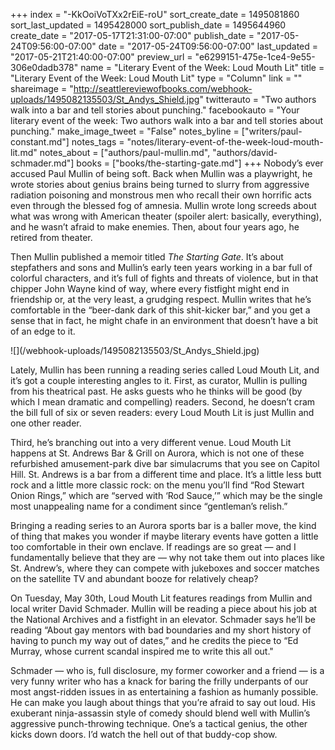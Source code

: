 +++
index = "-KkOoiVoTXx2rEiE-roU"
sort_create_date = 1495081860
sort_last_updated = 1495428000
sort_publish_date = 1495644960
create_date = "2017-05-17T21:31:00-07:00"
publish_date = "2017-05-24T09:56:00-07:00"
date = "2017-05-24T09:56:00-07:00"
last_updated = "2017-05-21T21:40:00-07:00"
preview_url = "e6299151-475e-1ce4-9e55-306e0dadb378"
name = "Literary Event of the Week: Loud Mouth Lit"
title = "Literary Event of the Week: Loud Mouth Lit"
type = "Column"
link = ""
shareimage = "http://seattlereviewofbooks.com/webhook-uploads/1495082135503/St_Andys_Shield.jpg"
twitterauto = "Two authors walk into a bar and tell stories about punching."
facebookauto = "Your literary event of the week: Two authors walk into a bar and tell stories about punching."
make_image_tweet = "False"
notes_byline = ["writers/paul-constant.md"]
notes_tags = "notes/literary-event-of-the-week-loud-mouth-lit.md"
notes_about = ["authors/paul-mullin.md", "authors/david-schmader.md"]
books = ["books/the-starting-gate.md"]
+++
Nobody’s ever accused Paul Mullin of being soft. Back when Mullin was a playwright, he wrote stories about genius brains being turned to slurry from aggressive radiation poisoning and monstrous men who recall their own horrific acts even through the blessed fog of amnesia. Mullin wrote long screeds about what was wrong with American theater (spoiler alert: basically, everything), and he wasn’t afraid to make enemies. Then, about four years ago, he retired from theater.

Then Mullin published a memoir titled *The Starting Gate*. It’s about stepfathers and sons and Mullin’s early teen years working in a bar full of colorful characters, and it’s full of fights and threats of violence, but in that chipper John Wayne kind of way, where every fistfight might end in friendship or, at the very least, a grudging respect. Mullin writes that he’s comfortable in the “beer-dank dark of this shit-kicker bar,” and you get a sense that in fact, he might chafe in an environment that doesn’t have a bit of an edge to it. 

<p class="image-left">![](/webhook-uploads/1495082135503/St_Andys_Shield.jpg)</p>

Lately, Mullin has been running a reading series called Loud Mouth Lit, and it’s got a couple interesting angles to it. First, as curator, Mullin is pulling from his theatrical past. He asks guests who he thinks will be good (by which I mean dramatic and compelling) readers. Second, he doesn’t cram the bill full of six or seven readers: every Loud Mouth Lit is just Mullin and one other reader.

Third, he’s branching out into a very different venue. Loud Mouth Lit happens at St. Andrews Bar & Grill on Aurora, which is not one of these refurbished amusement-park dive bar simulacrums that you see on Capitol Hill. St. Andrews is a bar from a different time and place. It’s a little less butt rock and a little more classic rock: on the menu you’ll find “Rod Stewart Onion Rings,” which are “served with ‘Rod Sauce,’” which may be the single most unappealing name for a condiment since “gentleman’s relish.” 

Bringing a reading series to an Aurora sports bar is a baller move, the kind of thing that makes you wonder if maybe literary events have gotten a little too comfortable in their own enclave. If readings are so great — and I fundamentally believe that they are — why not take them out into places like St. Andrew’s, where they can compete with jukeboxes and soccer matches on the satellite TV and abundant booze for relatively cheap?

On Tuesday, May 30th, Loud Mouth Lit features readings from Mullin and local writer David Schmader. Mullin will be reading a piece about his job at the National Archives and a fistfight in an elevator. Schmader says he’ll be reading “About gay mentors with bad boundaries and my short history of having to punch my way out of dates,” and he credits the piece to “Ed Murray, whose current scandal inspired me to write this all out."

Schmader — who is, full disclosure, my former coworker and a friend — is a very funny writer who has a knack for baring the frilly underpants of our most angst-ridden issues in as entertaining a fashion as humanly possible. He can make you laugh about things that you’re afraid to say out loud. His exuberant ninja-assassin style of comedy should blend well with Mullin’s aggressive punch-throwing technique. One’s a tactical genius, the other kicks down doors. I’d watch the hell out of that buddy-cop show.


